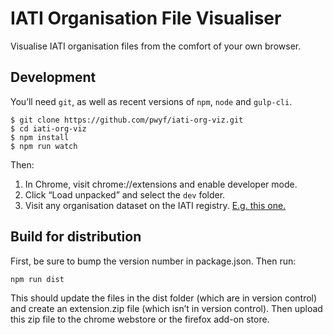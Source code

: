 # IATI Organisation File Visualiser

Visualise IATI organisation files from the comfort of your own browser.

## Development

You’ll need `git`, as well as recent versions of `npm`, `node` and `gulp-cli`.

```shell
$ git clone https://github.com/pwyf/iati-org-viz.git
$ cd iati-org-viz
$ npm install
$ npm run watch
```

Then:

 1. In Chrome, visit chrome://extensions and enable developer mode.
 2. Click “Load unpacked” and select the `dev` folder.
 3. Visit any organisation dataset on the IATI registry. [E.g. this one.](https://www.iatiregistry.org/dataset/unitedstates-dosandusaid)

## Build for distribution

First, be sure to bump the version number in package.json. Then run:

```shell
npm run dist
```

This should update the files in the dist folder (which are in version control) and create an extension.zip file (which isn’t in version control). Then upload this zip file to the chrome webstore or the firefox add-on store.
